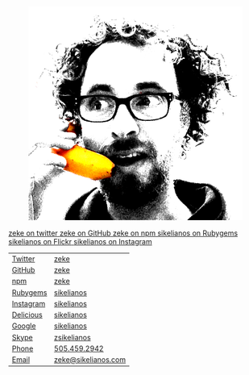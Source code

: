 <!--
title: Elsewhere
description: I occupy the internets, and meatspace too
noIndex: true
-->

<link rel="stylesheet" href="https://maxcdn.bootstrapcdn.com/font-awesome/4.4.0/css/font-awesome.min.css">
<link rel="stylesheet" href="https://cdn.jsdelivr.net/devicons/1.8.0/css/devicons.min.css">

<figure>
  <img src="/contact/banana-phone.png">
</figure>

<div id="social-nav">
  <a href="http://twitter.com/zeke" rel="tipsy" title="@zeke on Twitter">
    <span class="fa fa-twitter"></span>
    <span class="text">zeke on twitter</span>
  </a>
  <a href="http://github.com/zeke" rel="tipsy" title="@zeke on GitHub">
    <span class="devicons devicons-github_badge"></span>
    <span class="text">zeke on GitHub</span>
  </a>
  <a href="http://npmjs.com/~zeke" rel="tipsy" title="~zeke on npm">
    <span class="devicons devicons-npm"></span>
    <span class="text">zeke on npm</span>
  </a>
  <a href="https://rubygems.org/profiles/sikelianos" rel="tipsy" title="sikelianos on Rubygems">
    <span class="devicons devicons-ruby_rough"></span>
    <span class="text">sikelianos on Rubygems</span>
  </a>
  <a href="https://www.flickr.com/photos/sikelianos/sets" rel="tipsy" title="sikelianos on Flickr">
    <span class="fa fa-flickr"></span>
    <span class="text">sikelianos on Flickr</span>
  </a>
  <a href="https://www.instagram.com/sikelianos/" rel="tipsy" title="sikelianos on Instagram">
    <span class="fa fa-instagram"></span>
    <span class="text">sikelianos on Instagram</span>
  </a>
</div>

<table class="table-ruled table-key-value table-hover-rows">
  <tr>
    <td><a href="https://twitter.com/zeke">Twitter</a></td>
    <td><a href="https://twitter.com/zeke">zeke</a></td>
  </tr>
  <tr>
    <td><a href="https://github.com/zeke">GitHub</a></td>
    <td><a href="https://github.com/zeke">zeke</a></td>
  </tr>
  <tr>
    <td><a href="https://npmjs.com/~zeke">npm</a></td>
    <td><a href="https://npmjs.com/~zeke">zeke</a></td>
  </tr>
  <tr>
    <td><a href="https://rubygems.org/profiles/sikelianos">Rubygems</a></td>
    <td><a href="https://rubygems.org/profiles/sikelianos">sikelianos</a></td>
  </tr>
  <tr>
    <td><a href="http://instagram.com/sikelianos">Instagram</a></td>
    <td><a href="http://instagram.com/sikelianos">sikelianos</a></td>
  </tr>
  <tr>
    <td><a href="http://delicious.com/sikelianos">Delicious</a></td>
    <td><a href="http://delicious.com/sikelianos">sikelianos</a></td>
  </tr>
  <tr>
  <td><a href="https://plus.google.com/117558019991929254904/posts">Google</a></td>
  <td><a href="https://plus.google.com/117558019991929254904/posts">sikelianos</a></td>
  </tr>
  <tr>
    <td><a href="skype:zsikelianos?chat">Skype</a>
    <td><a href="skype:zsikelianos?chat">zsikelianos</a>
  </tr>
  <tr>
    <td><a href="tel:+15054592942">Phone</a></td>
    <td><a href="tel:+15054592942">505.459.2942</a></td>
  </tr>
  <tr>
    <td><a href="mailto:zeke@sikelianos.com">Email</a></td>
    <td><a href="mailto:zeke@sikelianos.com">zeke@sikelianos.com</a></td>
  </tr>
</table>